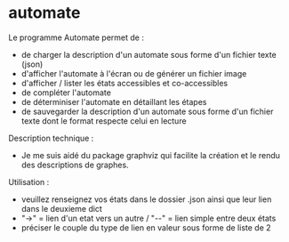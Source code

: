 # automate

Le programme Automate permet de  :

- de charger la description d'un automate sous forme d'un fichier texte (json)
- d'afficher l'automate à l'écran ou de générer un fichier image
- d'afficher / lister les états accessibles et co-accessibles
- de compléter l'automate
- de déterminiser l'automate en détaillant les étapes
- de sauvegarder la description d'un automate sous forme d'un fichier texte dont le format respecte celui en lecture


Description technique : 

- Je me suis aidé du package graphviz qui facilite la création et le rendu des descriptions de graphes.

Utilisation : 

- veuillez renseignez vos états dans le dossier .json ainsi que leur lien dans le deuxieme dict
- "->" = lien d'un etat vers un autre / "--" = lien simple entre deux états
- préciser le couple du type de lien en valeur sous forme de liste de 2 
